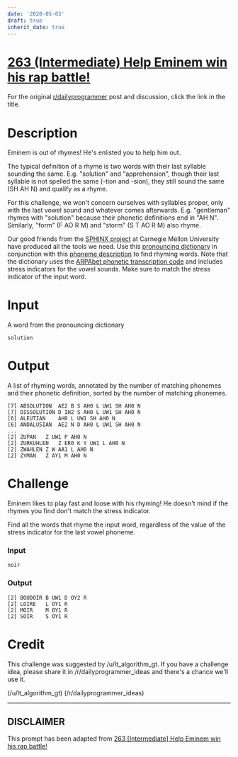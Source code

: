 ```yaml
---
date: '2020-05-03'
draft: true
inherit_date: true
---
```


# [263 (Intermediate) Help Eminem win his rap battle!](https://www.reddit.com/r/dailyprogrammer/comments/4fnz37/20160420_challenge_263_intermediate_help_eminem/)

For the original [r/dailyprogrammer](https://www.reddit.com/r/dailyprogrammer/) post and discussion, click the link in the title.

# Description
Eminem is out of rhymes! He's enlisted you to help him out.

The typical definition of a rhyme is two words with their last syllable sounding the same.
E.g. "solution" and "apprehension", though their last syllable is not spelled the same (-tion and -sion), they still sound the same (SH AH N) and qualify as a rhyme.

For this challenge, we won't concern ourselves with syllables proper, only with the last vowel sound and whatever comes afterwards.
E.g. "gentleman" rhymes with "solution" because their phonetic definitions end in "AH N". Similarly, "form" (F AO R M) and "storm" (S T AO R M) also rhyme.

Our good friends from the [SPHINX project](http://cmusphinx.sourceforge.net/) at Carnegie Mellon University have produced all the tools we need.
Use this [pronouncing dictionary](http://svn.code.sf.net/p/cmusphinx/code/trunk/cmudict/cmudict-0.7b) in conjunction
with this [phoneme description](http://svn.code.sf.net/p/cmusphinx/code/trunk/cmudict/cmudict-0.7b.phones) to find rhyming words.
Note that the dictionary uses the [ARPAbet phonetic transcription code](https://en.wikipedia.org/wiki/Arpabet) and
includes stress indicators for the vowel sounds. Make sure to match the stress indicator of the input word.

# Input
A word from the pronouncing dictionary


```
solution
```
# Output
A list of rhyming words, annotated by the number of matching phonemes and their phonetic definition,
sorted by the number of matching phonemes.


```
[7] ABSOLUTION  AE2 B S AH0 L UW1 SH AH0 N
[7] DISSOLUTION D IH2 S AH0 L UW1 SH AH0 N
[6] ALEUTIAN    AH0 L UW1 SH AH0 N
[6] ANDALUSIAN  AE2 N D AH0 L UW1 SH AH0 N
...
[2] ZUPAN   Z UW1 P AH0 N
[2] ZURKUHLEN   Z ER0 K Y UW1 L AH0 N
[2] ZWAHLEN Z W AA1 L AH0 N
[2] ZYMAN   Z AY1 M AH0 N
```
# Challenge
Eminem likes to play fast and loose with his rhyming!
He doesn't mind if the rhymes you find don't match the stress indicator.

Find all the words that rhyme the input word, regardless of the value of the stress indicator for the last vowel phoneme.

### Input

```
noir
```
### Output

```
[2] BOUDOIR B UW1 D OY2 R
[2] LOIRE   L OY1 R
[2] MOIR    M OY1 R
[2] SOIR    S OY1 R
```
# Credit
This challenge was suggested by /u/lt_algorithm_gt. If you have a challenge idea, please share it in /r/dailyprogrammer_ideas and there's a chance we'll use it.

(/u/lt_algorithm_gt)
(/r/dailyprogrammer_ideas)

----
## **DISCLAIMER**
This prompt has been adapted from [263 [Intermediate] Help Eminem win his rap battle!](https://www.reddit.com/r/dailyprogrammer/comments/4fnz37/20160420_challenge_263_intermediate_help_eminem/
)
